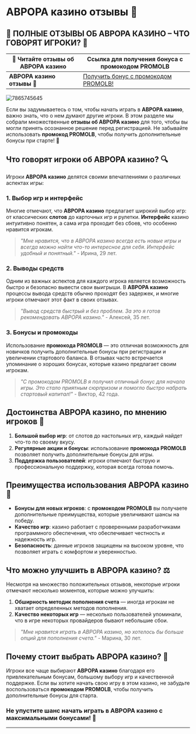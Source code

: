 # АВРОРА казино отзывы 🎰

## 💬 ПОЛНЫЕ ОТЗЫВЫ ОБ АВРОРА КАЗИНО – ЧТО ГОВОРЯТ ИГРОКИ? 🎉

| 📌 **Читайте отзывы об АВРОРА казино** | **Ссылка для получения бонуса с промокодом PROMOLB** | 
|-------------------------------------|------------------------------------------------------|
| **АВРОРА казино отзывы** 🌟          | [Получить бонус с промокодом PROMOLB!](https://10trafic-stat2.com/click/668546566bcc6313411604c7/6766/15114/subaccount?promocode=PROMOLB) |

![7865745645](https://github.com/user-attachments/assets/6360d2dc-88d6-41a0-bcc9-dd03a808adfe)

Если вы задумываетесь о том, чтобы начать играть в **АВРОРА казино**, важно знать, что о нем думают другие игроки. В этом разделе мы собрали множественные **отзывы об АВРОРА казино** для того, чтобы вы могли принять осознанное решение перед регистрацией. Не забывайте использовать **промокод PROMOLB**, чтобы получить дополнительные бонусы при старте! 🎁

## Что говорят игроки об АВРОРА казино? 🔍

Игроки **АВРОРА казино** делятся своими впечатлениями о различных аспектах игры:

### 1. **Выбор игр и интерфейс**
Многие отмечают, что **АВРОРА казино** предлагает широкий выбор игр: от классических **слотов** до карточных игр и рулетки. **Интерфейс** казино интуитивно понятен, а сама игра проходит без сбоев, что особенно нравится игрокам.

> *"Мне нравится, что в АВРОРА казино всегда есть новые игры и всегда можно найти что-то интересное для себя. Интерфейс удобный и понятный."* - Ирина, 29 лет.

### 2. **Выводы средств**
Одним из важных аспектов для каждого игрока является возможность быстро и безопасно вывести свои выигрыши. В **АВРОРА казино** процессы вывода средств обычно проходят без задержек, и многие игроки отмечают этот факт в своих отзывах.

> *"Вывод средств быстрый и без проблем. За это я готов рекомендовать АВРОРА казино."* - Алексей, 35 лет.

### 3. **Бонусы и промокоды**
Использование **промокода PROMOLB** — это отличная возможность для новичков получить дополнительные бонусы при регистрации и увеличении стартового баланса. В отзывах часто встречается упоминание о хороших бонусах, которые казино предлагает своим игрокам.

> *"С промокодом PROMOLB я получил отличный бонус для начала игры. Это стало приятным сюрпризом и помогло быстро набрать стартовый капитал!"* - Виктор, 42 года.

## Достоинства **АВРОРА казино**, по мнению игроков 💎

1. **Большой выбор игр**: от слотов до настольных игр, каждый найдет что-то по своему вкусу.
2. **Регулярные акции и бонусы**: использование **промокода PROMOLB** позволяет получить дополнительные бонусы для игры.
3. **Поддержка пользователей**: игроки отмечают быструю и профессиональную поддержку, которая всегда готова помочь.

## Преимущества использования **АВРОРА казино** 🎲

- **Бонусы для новых игроков**: с **промокодом PROMOLB** вы получаете дополнительные преимущества, которые увеличивают шансы на победу.
- **Качество игр**: казино работает с проверенными разработчиками программного обеспечения, что обеспечивает честность и надежность игр.
- **Безопасность**: данные игроков защищены на высоком уровне, что позволяет играть с комфортом и уверенностью.

## Что можно улучшить в АВРОРА казино? ⚖️

Несмотря на множество положительных отзывов, некоторые игроки отмечают несколько моментов, которые можно улучшить:

1. **Обширность методик пополнения счета** — иногда игрокам не хватает определенных методов пополнения.
2. **Качество некоторых игр** — несколько пользователей упоминали, что в игре некоторых провайдеров бывают небольшие сбои.

> *"Мне нравится играть в АВРОРА казино, но хотелось бы больше опций для пополнения счета."* - Марина, 30 лет.

## Почему стоит выбрать АВРОРА казино? 🎉

Игроки все чаще выбирают **АВРОРА казино** благодаря его привлекательным бонусам, большому выбору игр и качественной поддержке. Если вы хотите начать свою игру в этом казино, не забудьте воспользоваться **промокодом PROMOLB**, чтобы получить дополнительные бонусы для старта.

### Не упустите шанс начать играть в АВРОРА казино с максимальными бонусами! 🎰

---


